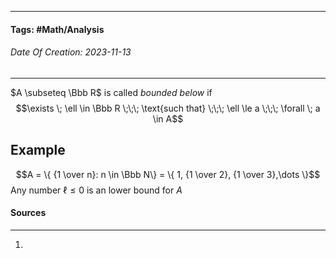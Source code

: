__________________________________________________________________________
#### **Tags:** #Math/Analysis 
###### *Date Of Creation: 2023-11-13*
__________________________________________________________________________

$A \subseteq \Bbb R$ is called *bounded below* if $$\exists \; \ell \in \Bbb R \;\;\; \text{such that} \;\;\; \ell \le a \;\;\; \forall \; a \in A$$
## Example
$$A = \{ {1 \over n}: n \in \Bbb N\} = \{ 1, {1 \over 2}, {1 \over 3},\dots \}$$
Any number $\ell \le 0$ is an lower bound for $A$ 
#### Sources
__________________________________________________________________________
1. 